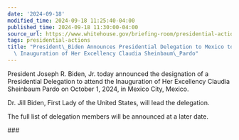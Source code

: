 ```yaml
---
date: '2024-09-18'
modified_time: 2024-09-18 11:25:40-04:00
published_time: 2024-09-18 11:30:00-04:00
source_url: https://www.whitehouse.gov/briefing-room/presidential-actions/2024/09/18/president-biden-announces-presidential-delegation-to-mexico-to-attend-the-inauguration-of-her-excellency-claudia-sheinbaum-pardo/
tags: presidential-actions
title: "President\_Biden Announces Presidential Delegation to Mexico to Attend the\
  \ Inauguration of Her Excellency Claudia Sheinbaum\_Pardo"
---
```

 
President Joseph R. Biden, Jr. today announced the designation of a
Presidential Delegation to attend the Inauguration of Her Excellency
Claudia Sheinbaum Pardo on October 1, 2024, in Mexico City, Mexico.

Dr. Jill Biden, First Lady of the United States, will lead the
delegation.

The full list of delegation members will be announced at a later date.

\###
